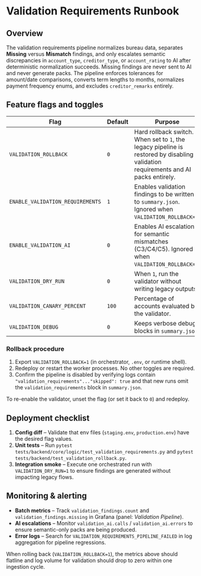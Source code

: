 # Validation Requirements Runbook

## Overview

The validation requirements pipeline normalizes bureau data, separates **Missing**
versus **Mismatch** findings, and only escalates semantic discrepancies in
`account_type`, `creditor_type`, or `account_rating` to AI after deterministic
normalization succeeds. Missing findings are never sent to AI and never generate
packs. The pipeline enforces tolerances for amount/date comparisons, converts
term lengths to months, normalizes payment frequency enums, and excludes
`creditor_remarks` entirely.

## Feature flags and toggles

| Flag | Default | Purpose |
| ---- | ------- | ------- |
| `VALIDATION_ROLLBACK` | `0` | Hard rollback switch. When set to `1`, the legacy pipeline is restored by disabling validation requirements and AI packs entirely. |
| `ENABLE_VALIDATION_REQUIREMENTS` | `1` | Enables validation findings to be written to `summary.json`. Ignored when `VALIDATION_ROLLBACK=1`. |
| `ENABLE_VALIDATION_AI` | `0` | Enables AI escalation for semantic mismatches (C3/C4/C5). Ignored when `VALIDATION_ROLLBACK=1`. |
| `VALIDATION_DRY_RUN` | `0` | When `1`, run the validator without writing legacy outputs. |
| `VALIDATION_CANARY_PERCENT` | `100` | Percentage of accounts evaluated by the validator. |
| `VALIDATION_DEBUG` | `0` | Keeps verbose debug blocks in `summary.json`. |

### Rollback procedure

1. Export `VALIDATION_ROLLBACK=1` (in orchestrator, `.env`, or runtime shell).
2. Redeploy or restart the worker processes. No other toggles are required.
3. Confirm the pipeline is disabled by verifying logs contain
   `"validation_requirements"..."skipped": true` and that new runs omit the
   `validation_requirements` block in `summary.json`.

To re-enable the validator, unset the flag (or set it back to `0`) and redeploy.

## Deployment checklist

1. **Config diff** – Validate that env files (`staging.env`, `production.env`)
   have the desired flag values.
2. **Unit tests** – Run
   `pytest tests/backend/core/logic/test_validation_requirements.py` and
   `pytest tests/backend/test_validation_rollback.py`.
3. **Integration smoke** – Execute one orchestrated run with
   `VALIDATION_DRY_RUN=1` to ensure findings are generated without impacting
   legacy flows.

## Monitoring & alerting

* **Batch metrics** – Track `validation_findings.count` and
  `validation_findings.missing` in Grafana (panel: *Validation Pipeline*).
* **AI escalations** – Monitor `validation_ai.calls` / `validation_ai.errors` to
  ensure semantic-only packs are being produced.
* **Error logs** – Search for `VALIDATION_REQUIREMENTS_PIPELINE_FAILED` in
  log aggregation for pipeline regressions.

When rolling back (`VALIDATION_ROLLBACK=1`), the metrics above should flatline
and log volume for validation should drop to zero within one ingestion cycle.
